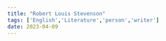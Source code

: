 ```yaml
---
title: "Robert Louis Stevenson"
tags: ['English','Literature','person','writer']
date: 2023-04-09
---
```


